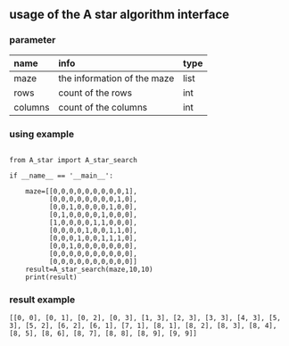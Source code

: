 ## usage of the A star algorithm interface

### parameter
|name|info|type|
|:----|:----|:----|
|maze|the information of the maze|list|
|rows|count of the rows|int|
|columns|count of the columns|int|

### using example

```

from A_star import A_star_search

if __name__ == '__main__':
    
    maze=[[0,0,0,0,0,0,0,0,0,1],
          [0,0,0,0,0,0,0,0,1,0],
          [0,0,1,0,0,0,0,1,0,0],
          [0,1,0,0,0,0,1,0,0,0],
          [1,0,0,0,0,1,1,0,0,0],
          [0,0,0,0,1,0,0,1,1,0],
          [0,0,0,1,0,0,1,1,1,0],
          [0,0,1,0,0,0,0,0,0,0],
          [0,0,0,0,0,0,0,0,0,0],
          [0,0,0,0,0,0,0,0,0,0]]
    result=A_star_search(maze,10,10)
    print(result)

```

### result example

```
[[0, 0], [0, 1], [0, 2], [0, 3], [1, 3], [2, 3], [3, 3], [4, 3], [5, 3], [5, 2], [6, 2], [6, 1], [7, 1], [8, 1], [8, 2], [8, 3], [8, 4], [8, 5], [8, 6], [8, 7], [8, 8], [8, 9], [9, 9]]
```
